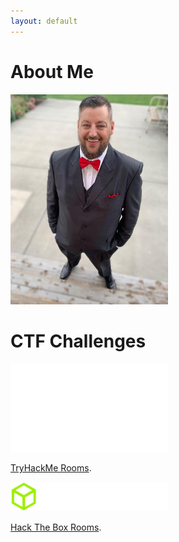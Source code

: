 ```yaml
---
layout: default
---
```


# About Me

<img src="./me.jpg" width=50% height=50%>

# CTF Challenges
<img src="./tryhackme_logo_full.svg" width=50% height=50%>

[TryHackMe Rooms](./TryHackMe.html).  

<img src="./logo-htb.svg" width=50% height=50%>

[Hack The Box Rooms](./hackthebox.html).





